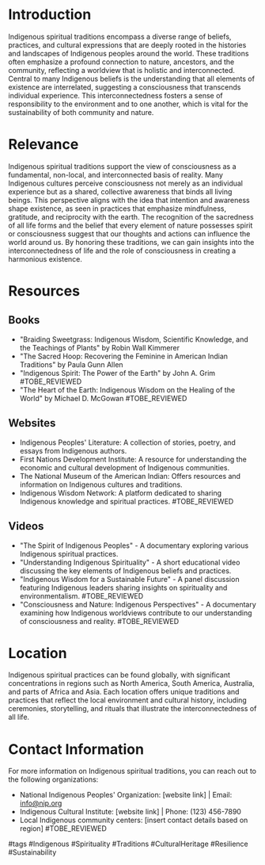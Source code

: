 # Introduction
Indigenous spiritual traditions encompass a diverse range of beliefs, practices, and cultural expressions that are deeply rooted in the histories and landscapes of Indigenous peoples around the world. These traditions often emphasize a profound connection to nature, ancestors, and the community, reflecting a worldview that is holistic and interconnected. Central to many Indigenous beliefs is the understanding that all elements of existence are interrelated, suggesting a consciousness that transcends individual experience. This interconnectedness fosters a sense of responsibility to the environment and to one another, which is vital for the sustainability of both community and nature.

# Relevance
Indigenous spiritual traditions support the view of consciousness as a fundamental, non-local, and interconnected basis of reality. Many Indigenous cultures perceive consciousness not merely as an individual experience but as a shared, collective awareness that binds all living beings. This perspective aligns with the idea that intention and awareness shape existence, as seen in practices that emphasize mindfulness, gratitude, and reciprocity with the earth. The recognition of the sacredness of all life forms and the belief that every element of nature possesses spirit or consciousness suggest that our thoughts and actions can influence the world around us. By honoring these traditions, we can gain insights into the interconnectedness of life and the role of consciousness in creating a harmonious existence.

# Resources
## Books
- "Braiding Sweetgrass: Indigenous Wisdom, Scientific Knowledge, and the Teachings of Plants" by Robin Wall Kimmerer
- "The Sacred Hoop: Recovering the Feminine in American Indian Traditions" by Paula Gunn Allen
- "Indigenous Spirit: The Power of the Earth" by John A. Grim #TOBE_REVIEWED
- "The Heart of the Earth: Indigenous Wisdom on the Healing of the World" by Michael D. McGowan #TOBE_REVIEWED

## Websites
- Indigenous Peoples' Literature: A collection of stories, poetry, and essays from Indigenous authors.
- First Nations Development Institute: A resource for understanding the economic and cultural development of Indigenous communities.
- The National Museum of the American Indian: Offers resources and information on Indigenous cultures and traditions.
- Indigenous Wisdom Network: A platform dedicated to sharing Indigenous knowledge and spiritual practices. #TOBE_REVIEWED

## Videos
- "The Spirit of Indigenous Peoples" - A documentary exploring various Indigenous spiritual practices.
- "Understanding Indigenous Spirituality" - A short educational video discussing the key elements of Indigenous beliefs and practices.
- "Indigenous Wisdom for a Sustainable Future" - A panel discussion featuring Indigenous leaders sharing insights on spirituality and environmentalism. #TOBE_REVIEWED
- "Consciousness and Nature: Indigenous Perspectives" - A documentary examining how Indigenous worldviews contribute to our understanding of consciousness and reality. #TOBE_REVIEWED

# Location
Indigenous spiritual practices can be found globally, with significant concentrations in regions such as North America, South America, Australia, and parts of Africa and Asia. Each location offers unique traditions and practices that reflect the local environment and cultural history, including ceremonies, storytelling, and rituals that illustrate the interconnectedness of all life.

# Contact Information
For more information on Indigenous spiritual traditions, you can reach out to the following organizations:
- National Indigenous Peoples' Organization: [website link] | Email: info@nip.org
- Indigenous Cultural Institute: [website link] | Phone: (123) 456-7890
- Local Indigenous community centers: [insert contact details based on region] #TOBE_REVIEWED

#tags 
#Indigenous #Spirituality #Traditions #CulturalHeritage #Resilience #Sustainability
